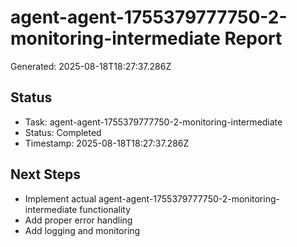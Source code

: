 # agent-agent-1755379777750-2-monitoring-intermediate Report

Generated: 2025-08-18T18:27:37.286Z

## Status
- Task: agent-agent-1755379777750-2-monitoring-intermediate
- Status: Completed
- Timestamp: 2025-08-18T18:27:37.286Z

## Next Steps
- Implement actual agent-agent-1755379777750-2-monitoring-intermediate functionality
- Add proper error handling
- Add logging and monitoring
